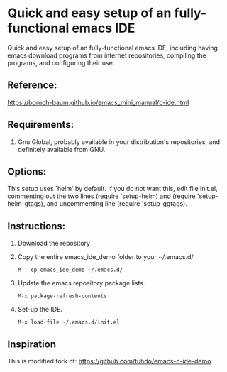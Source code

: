 # Quick and easy setup of an fully-functional emacs IDE

Quick and easy setup of an fully-functional emacs IDE, including
having emacs download programs from internet repositories, compiling
the programs, and configuring their use.

## Reference:

   https://boruch-baum.github.io/emacs_mini_manual/c-ide.html

## Requirements:

1. Gnu Global, probably available in your distribution's repositories,
   and definitely available from GNU.

## Options:

   This setup uses `helm' by default. If you do not want this, edit
   file init.el, commenting out the two lines (require 'setup-helm)
   and (require 'setup-helm-gtags), and uncommenting line (require
   'setup-ggtags).

## Instructions:

1. Download the repository

2. Copy the entire emacs_ide_demo folder to your ~/.emacs.d/

     ```M-! cp emacs_ide_demo ~/.emacs.d/```

3. Update the emacs repository package lists.

     ```M-x package-refresh-contents```

4. Set-up the IDE.

     ```M-x load-file ~/.emacs.d/init.el```

## Inspiration

This is modified fork of: https://github.com/tuhdo/emacs-c-ide-demo
